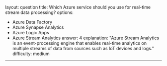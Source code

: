 
layout: question
title: Which Azure service should you use for real-time stream data processing?
options:
- Azure Data Factory
- Azure Synapse Analytics
- Azure Logic Apps
- Azure Stream Analytics
answer: 4
explanation: "Azure Stream Analytics is an event-processing engine that enables real-time analytics on multiple streams of data from sources such as IoT devices and logs."
difficulty: medium
---
